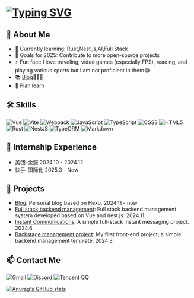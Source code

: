 # [![Typing SVG](https://readme-typing-svg.demolab.com?font=Fira+Code&size=25&pause=1000&color=09D5F7&center=%E7%9C%9F%E7%9A%84&vCenter=%E9%94%99%E8%AF%AF%E7%9A%84&repeat=true&random=%E9%94%99%E8%AF%AF%E7%9A%84&width=655&lines=%F0%9F%8F%ABHello%2CI'm+TianYi%EF%BC%8Cstudy+at+NUIST%E2%9C%A8;%F0%9F%93%9AFocus+on+front-end+and+full-stack+development%E2%9C%A8;%F0%9F%92%93Open+source+enthusiast%E2%9C%A8)](https://git.io/typing-svg)

## 🚀 About Me
- 🌱 Currently learning: Rust,Nest.js,AI,Full Stack
- 🎯 Goals for 2025: Contribute to more open-source projects
- ⚡ Fun fact: I love traveling, video games (especially FPS), reading, and playing various sports but I am not proficient in them😂.
- 📚 [Blog](https://www.yuque.com/yuqueyonghupohswj)🐬🐬🐬
- 🚕 [Plan](plan.md) learn

## 🛠️ Skills
![Vue](https://img.shields.io/badge/Vue-4FC08D?style=for-the-badge&logo=vue.js&logoColor=white)
![Vite](https://img.shields.io/badge/Vite-646CFF?style=for-the-badge&logo=vite&logoColor=white)
![Webpack](https://img.shields.io/badge/Webpack-8DD6F9?style=for-the-badge&logo=webpack&logoColor=black)
![JavaScript](https://img.shields.io/badge/javascript-%23323330.svg?style=for-the-badge&logo=javascript&logoColor=%23F7DF1E)
![TypeScript](https://img.shields.io/badge/typescript-%23007ACC.svg?style=for-the-badge&logo=typescript&logoColor=white)
![CSS3](https://img.shields.io/badge/css3-%231572B6.svg?style=for-the-badge&logo=css3&logoColor=white)
![HTML5](https://img.shields.io/badge/html5-%23E34F26.svg?style=for-the-badge&logo=html5&logoColor=white)
![Rust](https://img.shields.io/badge/rust-%23000000.svg?style=for-the-badge&logo=rust&logoColor=white)
![NestJS](https://img.shields.io/badge/NestJS-E0234E?style=for-the-badge&logo=nestjs&logoColor=white)
![TypeORM](https://img.shields.io/badge/TypeORM-FE0803.svg?style=for-the-badge&logo=typeorm&logoColor=white)
![Markdown](https://img.shields.io/badge/markdown-%23000000.svg?style=for-the-badge&logo=markdown&logoColor=white)

## 💼 Internship Experience
- 美团-金服 2024.10 - 2024.12
- 快手-国际化 2025.3 - Now

## 🌟 Projects
- [Blog](https://github.com/ztygod/ztygod.github.io): Personal blog based on Hexo. 2024.11 - now
- [Full stack backend management](https://github.com/ztygod/vue-nest-admin): Full stack backend management system developed based on Vue and nest.js. 2024.11
- [Instant Communications](https://github.com/ztygod/tianyi-chat-frontend): A simple full-stack instant messaging project. 2024.6
- [Backstage management project](https://github.com/ztygod/tianyi-admin): My first front-end project, a simple backend management template. 2024.3

## 📫 Contact Me
[![Gmail](https://img.shields.io/badge/Gmail-D14836?style=for-the-badge&logo=gmail&logoColor=white)](mailto:zhoutianyi854@gmail.com)
[![Discord](https://img.shields.io/badge/Discord-%235865F2.svg?style=for-the-badge&logo=discord&logoColor=white)](https://discord.com/users/tianyi_03687)
![Tencent QQ](https://img.shields.io/badge/Tencent%23QQ-%2312B7F5?style=for-the-badge&logo=tencentqq&logoColor=white)
    
[![Anurag's GitHub stats](https://github-readme-stats.vercel.app/api?username=ztygod&theme=ambient_gradient)](https://github.com/anuraghazra/github-readme-stats)

<!---
ztygod/ztygod is a ✨ special ✨ repository because its `README.md` (this file) appears on your GitHub profile.
You can click the Preview link to take a look at your changes.
--->
